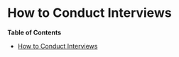 # How to Conduct Interviews

<!-- markdown-toc start - Don't edit this section. Run M-x markdown-toc-refresh-toc -->
**Table of Contents**

- [How to Conduct Interviews](#how-to-conduct-interviews)

<!-- markdown-toc end -->

